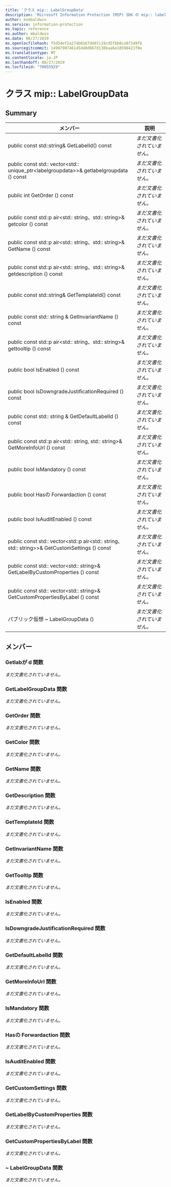 ```yaml
---
title: 'クラス mip:: LabelGroupData'
description: 'Microsoft Information Protection (MIP) SDK の mip:: labelgroupdata クラスについて説明します。'
author: msmbaldwin
ms.service: information-protection
ms.topic: reference
ms.author: mbaldwin
ms.date: 08/27/2019
ms.openlocfilehash: f5d54ef2a274b0167d407c19cd5fbb0ca97349fb
ms.sourcegitcommit: 1499790746145d40d667d138baa6e18598421f0e
ms.translationtype: MT
ms.contentlocale: ja-JP
ms.lasthandoff: 08/27/2019
ms.locfileid: "70055929"
---
```

# <a name="class-miplabelgroupdata"></a>クラス mip:: LabelGroupData 
  
## <a name="summary"></a>Summary
 メンバー                        | 説明                                
--------------------------------|---------------------------------------------
public const std::string& GetLabelId() const  | _まだ文書化されていません。_
public const std:: vector\<std:: unique_ptr\<labelgroupdata\>\>& getlabelgroupdata () const  | _まだ文書化されていません。_
public int GetOrder () const  | _まだ文書化されていません。_
public const std::p air\<std:: string、std:: string\>& getcolor () const  | _まだ文書化されていません。_
public const std::p air\<std:: string、std:: string\>& GetName () const  | _まだ文書化されていません。_
public const std::p air\<std:: string、std:: string\>& getdescription () const  | _まだ文書化されていません。_
public const std::string& GetTemplateId() const  | _まだ文書化されていません。_
public const std:: string & GetInvariantName () const  | _まだ文書化されていません。_
public const std::p air\<std:: string、std:: string\>& gettooltip () const  | _まだ文書化されていません。_
public bool IsEnabled () const  | _まだ文書化されていません。_
public bool IsDowngradeJustificationRequired () const  | _まだ文書化されていません。_
public const std:: string & GetDefaultLabelId () const  | _まだ文書化されていません。_
public const std::p air\<std:: string, std:: string\>& GetMoreInfoUrl () const  | _まだ文書化されていません。_
public bool IsMandatory () const  | _まだ文書化されていません。_
public bool Hasの Forwardaction () const  | _まだ文書化されていません。_
public bool IsAuditEnabled () const  | _まだ文書化されていません。_
public const std:: vector\<std::p air\<std:: string、std:: string\>\>& GetCustomSettings () const  | _まだ文書化されていません。_
public const std:: vector\<std:: string\>& GetLabelByCustomProperties () const  | _まだ文書化されていません。_
public const std:: vector\<std:: string\>& GetCustomPropertiesByLabel () const  | _まだ文書化されていません。_
パブリック仮想 ~ LabelGroupData ()  | _まだ文書化されていません。_
  
## <a name="members"></a>メンバー
  
### <a name="getlabelid-function"></a>Getlabが d 関数
_まだ文書化されていません。_

  
### <a name="getlabelgroupdata-function"></a>GetLabelGroupData 関数
_まだ文書化されていません。_

  
### <a name="getorder-function"></a>GetOrder 関数
_まだ文書化されていません。_

  
### <a name="getcolor-function"></a>GetColor 関数
_まだ文書化されていません。_

  
### <a name="getname-function"></a>GetName 関数
_まだ文書化されていません。_

  
### <a name="getdescription-function"></a>GetDescription 関数
_まだ文書化されていません。_

  
### <a name="gettemplateid-function"></a>GetTemplateId 関数
_まだ文書化されていません。_

  
### <a name="getinvariantname-function"></a>GetInvariantName 関数
_まだ文書化されていません。_

  
### <a name="gettooltip-function"></a>GetTooltip 関数
_まだ文書化されていません。_

  
### <a name="isenabled-function"></a>IsEnabled 関数
_まだ文書化されていません。_

  
### <a name="isdowngradejustificationrequired-function"></a>IsDowngradeJustificationRequired 関数
_まだ文書化されていません。_

  
### <a name="getdefaultlabelid-function"></a>GetDefaultLabelId 関数
_まだ文書化されていません。_

  
### <a name="getmoreinfourl-function"></a>GetMoreInfoUrl 関数
_まだ文書化されていません。_

  
### <a name="ismandatory-function"></a>IsMandatory 関数
_まだ文書化されていません。_

  
### <a name="hasdonotforwardaction-function"></a>Hasの Forwardaction 関数
_まだ文書化されていません。_

  
### <a name="isauditenabled-function"></a>IsAuditEnabled 関数
_まだ文書化されていません。_

  
### <a name="getcustomsettings-function"></a>GetCustomSettings 関数
_まだ文書化されていません。_

  
### <a name="getlabelbycustomproperties-function"></a>GetLabelByCustomProperties 関数
_まだ文書化されていません。_

  
### <a name="getcustompropertiesbylabel-function"></a>GetCustomPropertiesByLabel 関数
_まだ文書化されていません。_

  
### <a name="labelgroupdata-function"></a>~ LabelGroupData 関数
_まだ文書化されていません。_
